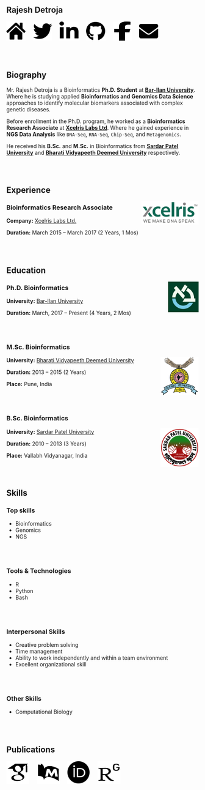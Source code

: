 ## Rajesh Detroja

<a href="https://github.com/Rajesh-Detroja/Profile"><img align="center" width="50" height="50" src="./images/home-solid.svg"></a> &nbsp;&nbsp;&nbsp;
<a href="https://twitter.com/rajeshdetroja"><img align="center" width="50" height="50" src="./images/twitter-brands.svg"></a> &nbsp;&nbsp;&nbsp;
<a href="https://www.linkedin.com/in/rajesh-detroja/"><img align="center" width="50" height="50" src="./images/linkedin-in-brands.svg"></a> &nbsp;&nbsp;&nbsp;
<a href="https://github.com/Rajesh-Detroja"><img align="center" width="50" height="50" src="./images/github-brands.svg"></a> &nbsp;&nbsp;&nbsp;
<a href="https://www.facebook.com/profile.php?id=100014545279479"><img align="center" width="50" height="50" src="./images/facebook-f-brands.svg"></a> &nbsp;&nbsp;&nbsp;
<a href="mailto:rajesh.detroja.93@gmail.com"><img align="center" width="50" height="50" src="./images/envelope-solid.svg"></a> &nbsp;&nbsp;&nbsp;

<br></br>

## Biography

Mr. Rajesh Detroja is a Bioinformatics **Ph.D. Student** at **[Bar-Ilan University](https://www.biu.ac.il/en)**. Where he is studying applied **Bioinformatics and Genomics Data Science** approaches to identify molecular biomarkers associated with complex genetic diseases.

Before enrollment in the Ph.D. program, he worked as a **Bioinformatics Research Associate** at **[Xcelris Labs Ltd](https://www.linkedin.com/company/xcelris-labs-ltd-/)**. Where he gained experience in **NGS Data Analysis** like `DNA-Seq`, `RNA-Seq`, `Chip-Seq`, and `Metagenomics`.

He received his **B.Sc.** and **M.Sc.** in Bioinformatics from **[Sardar Patel University](http://www.spuvvn.edu/)** and **[Bharati Vidyapeeth Deemed University](https://bvuniversity.edu.in/)** respectively.


<br></br>


## Experience

<a href="https://www.linkedin.com/company/xcelris-labs-ltd-/"><img align="right" width="150" height="60" src="./images/xcelris.png"></a>

### Bioinformatics Research Associate

**Company:** [Xcelris Labs Ltd.](https://www.linkedin.com/company/xcelris-labs-ltd-/)

**Duration:** March 2015 – March 2017 (2 Years, 1 Mos)


<br></br>


## Education

<a href="https://www.biu.ac.il/en"><img align="right" width="80" height="80" src="./images/bar_ilan.jpeg"></a>

### Ph.D. Bioinformatics

**University:** [Bar-Ilan University](https://www.biu.ac.il/en)

**Duration:** March, 2017 – Present (4 Years, 2 Mos)

<br></br>

### M.Sc. Bioinformatics

<a href="https://bvuniversity.edu.in/"><img align="right" width="100" height="100" src="./images/bvdu.png"></a>

**University:** [Bharati Vidyapeeth Deemed University](https://bvuniversity.edu.in/)

**Duration:** 2013 – 2015 (2 Years)

**Place:** Pune, India

<br></br>

### B.Sc. Bioinformatics

<a href="http://www.spuvvn.edu/"><img align="right" width="100" height="100" src="./images/spu.png"></a>

**University:** [Sardar Patel University](http://www.spuvvn.edu/)

**Duration:** 2010 – 2013 (3 Years)

**Place:** Vallabh Vidyanagar, India


<br></br>

## Skills

### Top skills

+ Bioinformatics
+ Genomics
+ NGS

<br></br>

### Tools & Technologies

+ R
+ Python
+ Bash

<br></br>

### Interpersonal Skills

+ Creative problem solving
+ Time management
+ Ability to work independently and within a team environment
+ Excellent organizational skill

<br></br>

### Other Skills

+ Computational Biology

<br></br>

## Publications

<a href="https://scholar.google.com/citations?user=C6qo1RMAAAAJ&hl=en"><img align="center" width="60" height="60" src="./images/google-scholar.svg"></a> &nbsp;&nbsp;&nbsp;
<a href="https://pubmed.ncbi.nlm.nih.gov/?term=rajesh+detroja"><img align="center" width="60" height="60" src="./images/pubmed.svg"></a> &nbsp;&nbsp;&nbsp;
<a href="https://orcid.org/0000-0003-2617-6998"><img align="center" width="60" height="60" src="./images/orcid.svg"></a> &nbsp;&nbsp;&nbsp;
<a href="https://www.researchgate.net/profile/Rajesh-Detroja"><img align="center" width="60" height="60" src="./images/researchgate.svg"></a> &nbsp;&nbsp;&nbsp;
